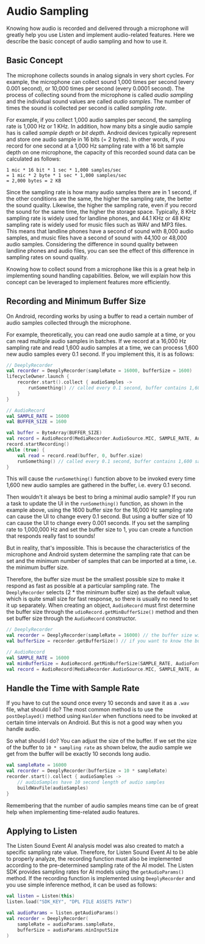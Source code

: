 # Audio Sampling

Knowing how audio is recorded and delivered through a microphone will greatly help you use Listen and implement audio-related features.
Here we describe the basic concept of audio sampling and how to use it.



## Basic Concept

The microphone collects sounds in analog signals in very short cycles. 
For example, the microphone can collect sound 1,000 times per second (every 0.001 second), or 10,000 times per second (every 0.0001 second). 
The process of collecting sound from the microphone is called *audio sampling* and the individual sound values are called *audio samples*. 
The number of times the sound is collected per second is called *sampling rate*.

For example, if you collect 1,000 audio samples per second, the sampling rate is 1,000 Hz or 1 KHz.
In addition, how many bits a single audio sample has is called *sample depth* or *bit depth*.
Android devices typically represent and store one audio sample in 16 bits (= 2 bytes). 
In other words, if you record for one second at a 1,000 Hz sampling rate with a 16 bit sample depth on one microphone, the capacity of this recorded sound data can be calculated as follows:

```
1 mic * 16 bit * 1 sec * 1,000 samples/sec
= 1 mic * 2 byte * 1 sec * 1,000 samples/sec
= 2,000 bytes = 2 KB
```

Since the sampling rate is how many audio samples there are in 1 second, if the other conditions are the same, the higher the sampling rate, the better the sound quality. 
Likewise, the higher the sampling rate, even if you record the sound for the same time, the higher the storage space. 
Typically, 8 KHz sampling rate is widely used for landline phones, and 44.1 KHz or 48 KHz sampling rate is widely used for music files such as WAV and MP3 files. 
This means that landline phones have a second of sound with 8,000 audio samples, and music files have a second of sound with 44,100 or 48,000 audio samples. 
Considering the difference in sound quality between landline phones and audio files, you can see the effect of this difference in sampling rates on sound quality. 

Knowing how to collect sound from a microphone like this is a great help in implementing sound handling capabilities.
Below, we will explain how this concept can be leveraged to implement features more efficiently.



## Recording and Minimum Buffer Size

On Android, recording works by using a buffer to read a certain number of audio samples collected through the microphone.

For example, theoretically, you can read one audio sample at a time, or you can read multiple audio samples in batches.
If we record at a 16,000 Hz sampling rate and read 1,600 audio samples at a time, we can process 1,600 new audio samples every 0.1 second.
If you implement this, it is as follows:

```kotlin
// DeeplyRecorder
val recorder = DeeplyRecorder(sampleRate = 16000, bufferSize = 1600)
lifecycleOwner.launch {
    recorder.start().collect { audioSamples ->
        runSomething() // called every 0.1 second, buffer contains 1,600 samples
    }
}
```

```kotlin
// AudioRecord
val SAMPLE_RATE = 16000
val BUFFER_SIZE = 1600

val buffer = ByteArray(BUFFER_SIZE)
val record = AudioRecord(MediaRecorder.AudioSource.MIC, SAMPLE_RATE, AudioFormat.CHANNEL_IN_MONO, AudioFormat.ENCODING_PCM_16BIT, buffer.size)
record.startRecording()
while (true) {
    val read = record.read(buffer, 0, buffer.size)
    runSomething() // called every 0.1 second, buffer contains 1,600 samples
}
```

This will cause the `runSomething()` function above to be invoked every time 1,600 new audio samples are gathered in the buffer, i.e. every 0.1 second.

Then wouldn't it always be best to bring a minimal audio sample?
If you run a task to update the UI in the `runSomething()` function, as shown in the example above, using the 1600 buffer size for the 16,000 Hz sampling rate can cause the UI to change every 0.1 second. 
But using a buffer size of 10 can cause the UI to change every 0.001 seconds. 
If you set the sampling rate to 1,000,000 Hz and set the buffer size to 1, you can create a function that responds really fast to sounds!

But in reality, that's impossible.
This is because the characteristics of the microphone and Android system determine the sampling rate that can be set and the minimum number of samples that can be imported at a time, i.e. the minimum buffer size. 

Therefore, the buffer size must be the smallest possible size to make it respond as fast as possible at a particular sampling rate. 
The `DeeplyRecorder` selects (2 * the minimum buffer size) as the default value, which is quite small size for fast response, so there is usually no need to set it up separately. 
When creating an object, `AudioRecord` must first determine the buffer size through the `udioRecord.getMinBufferSize()` method and then set buffer size through the `AudioRecord` constructor.

```kotlin
// DeeplyRecorder
val recorder = DeeplyRecorder(sampleRate = 16000) // the buffer size will be set to the minimum size
val bufferSize = recorder.getBufferSize() // if you want to know the buffer size
```

```kotlin
// AudioRecord
val SAMPLE_RATE = 16000
val minBufferSize = AudioRecord.getMinBufferSize(SAMPLE_RATE, AudioFormat.CHANNEL_IN_MONO, AudioFormat.ENCODING_PCM_16BIT)
val record = AudioRecord(MediaRecorder.AudioSource.MIC, SAMPLE_RATE, AudioFormat.CHANNEL_IN_MONO, AudioFormat.ENCODING_PCM_16BIT, minBufferSize)
```



## Handle the Time with Sample Rate

If you have to cut the sound once every 10 seconds and save it as a `.wav` file, what should I do?
The most common method is to use the `postDeplayed()` method using `Hanlder` when functions need to be invoked at certain time intervals on Android.
But this is not a good way when you handle audio. 

<!-- 

If you want to find out more about why it's not a good method, please click 'View Details' below. 

1. Method to recreate an AudioRecord object every 10 seconds
2. Method to use one AudioRecord object but alternate between the startRecording() and stopRecording() functions
3. Method to use one AudioRecord object, accumulate audio samples in the buffer and get all the data stored at a fixed time interval

Typically, there are several reasons as follows:
- Some audio sample data is lost for a short period of time between the time it takes to create the AudioRecord object and the time between the startRecording() function and the time the `stopRecording()` function runs.
- Recalling the AudioRecord `startRecording()` and `stopRecording()` functions quickly often fails. 
- To prevent infinite accumulation of audio samples in the buffer and memory errors, it should be managed by methods such as emptying the memory continuously. 

-->

So what should I do?
You can adjust the size of the buffer. 
If we set the size of the buffer to `10 * sampling rate` as shown below, the audio sample we get from the buffer will be exactly 10 seconds long audio.

```kotlin
val sampleRate = 16000
val recorder = DeeplyRecorder(bufferSize = 10 * sampleRate)
recorder.start().collect { audioSamples ->
    // audioSamples have 10 second length of audio samples
    buildWavFile(audioSamples)
}
```

Remembering that the number of audio samples means time can be of great help when implementing time-related audio features. 



## Applying to Listen

The Listen Sound Event AI analysis model was also created to match a specific sampling rate value.
Therefore, for Listen Sound Event AI to be able to properly analyze, the recording function must also be implemented according to the pre-determined sampling rate of the AI model. 
The Listen SDK provides sampling rates for AI models using the `getAudioParams()` method.
If the recording function is implemented using `DeeplyRecorder` and you use simple inference method, it can be used as follows:

```kotlin
val listen = Listen(this)
listen.load("SDK_KEY", "DPL FILE ASSETS PATH")

val audioParams = listen.getAudioParams()
val recorder = DeeplyRecorder(
    sampleRate = audioParams.sampleRate, 
    bufferSize = audioParams.minInputSize
)
```

<!-- 
Caution!
The sampling rate value may vary depending on the `.dpl` file. 
If you use the recording function for both Listen and other purposes at the same time, you should write the code so that there is no problem even if the sampling rate changes during recording.
-->

